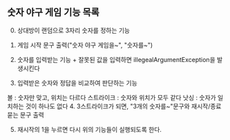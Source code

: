 ## 숫자 야구 게임 기능 목록
0. 상대방이 랜덤으로 3자리 숫자를 정하는 기능

1. 게임 시작 문구 출력("숫자 야구 게임을~", "숫자를~")

2. 숫자를 입력받는 기능 + 잘못된 값을 입력하면 illegealArgumentException을 발생시킨다

3. 입력받은 숫자와 정답을 비교하여 판단하는 기능

볼 : 숫자만 맞고, 위치는 다르다
스트라이크 : 숫자와 위치가 모두 같다
낫싱 : 숫자가 일치하는 것이 하나도 없다
4. 3스트라이크가 되면, "3개의 숫자를~"문구와 재시작/종료 묻는 문구 출력

5. 재시작의 1을 누르면 다시 위의 기능들이 실행되도록 한다.
